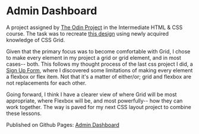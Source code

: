 # Admin Dashboard

A project assigned by [The Odin Project](https://www.theodinproject.com/lessons/intermediate-html-and-css-admin-dashboard) in the Intermediate HTML & CSS course. The task was to recreate [this design](https://cdn.statically.io/gh/TheOdinProject/curriculum/main/html_css/grid-lessons/project-dashboard/dashboard-project.png) using newly acquired knowledge of CSS Grid.

Given that the primary focus was to become comfortable with Grid, I chose to make every element in my project a grid or grid element, and in most cases-- both. This follows my thought process of the last css project I did, a [Sign Up Form](https://github.com/Pythonikk/SignUpForm), where I discovered some limitations of making every element a flexbox or flex item. Not that it's a matter of either/or; grid and flexbox are not replacements for each other.

Going forward, I think I have a clearer view of where Grid will be most appropriate, where Flexbox will be, and most powerfully-- how they can work together. The way is paved for my next CSS layout project to combine these lessons.

Published on Github Pages: [Admin Dashboard](https://technikka.github.io/AdminDashboard/)
